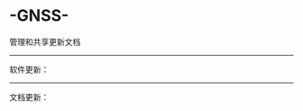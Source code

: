# -GNSS-
管理和共享更新文档
*****************************************************************************
软件更新：




******************************************************************************
文档更新：
